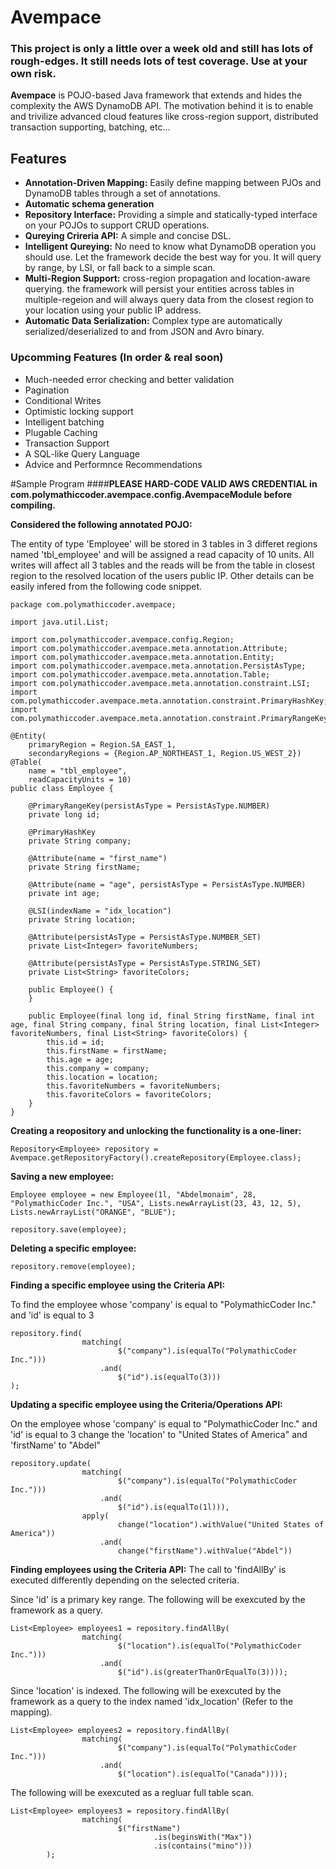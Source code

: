 Avempace
========
### This project is only a little over a week old and still has lots of rough-edges. It still needs lots of test coverage. Use at your own risk.

__Avempace__ is POJO-based Java framework that extends and hides the complexity the AWS DynamoDB API. The motivation behind it is to enable and trivilize advanced cloud features like cross-region support, distributed transaction supporting, batching, etc…

## Features

* __Annotation-Driven Mapping:__ Easily define mapping between PJOs and DynamoDB tables through a set of annotations.
* __Automatic schema generation__
* __Repository Interface:__ Providing a simple and statically-typed interface on your POJOs to support CRUD operations.
* __Qureying Crireria API:__ A simple and concise DSL.
* __Intelligent Qureying:__ No need to know what DynamoDB operation you should use. Let the framework decide the best way for you. It will query by range, by LSI, or fall back to a simple scan.
* __Multi-Region Support:__ cross-region propagation and location-aware querying. the framework will persist your entities across tables in multiple-regeion and will always query data from the closest region to your location using your public IP address.
* __Automatic Data Serialization:__ Complex type are automatically serialized/deserialized to and from JSON and Avro binary.

### Upcomming Features (In order & real soon)

* Much-needed error checking and better validation
* Pagination
* Conditional Writes
* Optimistic locking support
* Intelligent batching
* Plugable Caching
* Transaction Support
* A SQL-like Query Language
* Advice and Performnce Recommendations



#Sample Program
####__PLEASE HARD-CODE VALID AWS CREDENTIAL in com.polymathiccoder.avempace.config.AvempaceModule before compiling.__


__Considered the following annotated POJO:__

The entity of type 'Employee' will be stored in 3 tables in 3 differet regions named 'tbl_employee' and will be assigned a read capacity of 10 units. All writes will affect all 3 tables and the reads will be from the table in closest region to the resolved location of the users public IP. Other details can be easily infered from the following code snippet.


```
package com.polymathiccoder.avempace;

import java.util.List;

import com.polymathiccoder.avempace.config.Region;
import com.polymathiccoder.avempace.meta.annotation.Attribute;
import com.polymathiccoder.avempace.meta.annotation.Entity;
import com.polymathiccoder.avempace.meta.annotation.PersistAsType;
import com.polymathiccoder.avempace.meta.annotation.Table;
import com.polymathiccoder.avempace.meta.annotation.constraint.LSI;
import com.polymathiccoder.avempace.meta.annotation.constraint.PrimaryHashKey;
import com.polymathiccoder.avempace.meta.annotation.constraint.PrimaryRangeKey;

@Entity(
	primaryRegion = Region.SA_EAST_1, 
	secondaryRegions = {Region.AP_NORTHEAST_1, Region.US_WEST_2})
@Table(
	name = "tbl_employee", 
	readCapacityUnits = 10)
public class Employee {

	@PrimaryRangeKey(persistAsType = PersistAsType.NUMBER)
	private long id;

	@PrimaryHashKey
	private String company;

	@Attribute(name = "first_name")
	private String firstName;

	@Attribute(name = "age", persistAsType = PersistAsType.NUMBER)
	private int age;

	@LSI(indexName = "idx_location")
	private String location;

	@Attribute(persistAsType = PersistAsType.NUMBER_SET)
	private List<Integer> favoriteNumbers;

	@Attribute(persistAsType = PersistAsType.STRING_SET)
	private List<String> favoriteColors;

	public Employee() {
	}

	public Employee(final long id, final String firstName, final int age, final String company, final String location, final List<Integer> favoriteNumbers, final List<String> favoriteColors) {
		this.id = id;
		this.firstName = firstName;
		this.age = age;
		this.company = company;
		this.location = location;
		this.favoriteNumbers = favoriteNumbers;
		this.favoriteColors = favoriteColors;
	}
}
```

__Creating a reopository and unlocking the functionality is a one-liner:__

```
Repository<Employee> repository = Avempace.getRepositoryFactory().createRepository(Employee.class);
```
__Saving a new employee:__

```
Employee employee = new Employee(1l, "Abdelmonaim", 28, "PolymathicCoder Inc.", "USA", Lists.newArrayList(23, 43, 12, 5), Lists.newArrayList("ORANGE", "BLUE");

repository.save(employee);
```
__Deleting a specific employee:__

```
repository.remove(employee);
```
__Finding a specific employee using the Criteria API:__

To find the employee whose 'company' is equal to "PolymathicCoder Inc." and 'id' is equal to 3

```
repository.find(
				matching(
						$("company").is(equalTo("PolymathicCoder Inc.")))
					.and(
						$("id").is(equalTo(3)))
);
```
__Updating a specific employee using the Criteria/Operations API:__

On the employee whose 'company' is equal to "PolymathicCoder Inc." and 'id' is equal to 3 change the 'location' to "United States of America" and 'firstName' to "Abdel"

```
repository.update(
				matching(
						$("company").is(equalTo("PolymathicCoder Inc.")))
					.and(
						$("id").is(equalTo(1l))),
				apply(
						change("location").withValue("United States of America"))
					.and(
						change("firstName").withValue("Abdel"))
```
__Finding employees using the Criteria API:__
The call to 'findAllBy' is executed differently depending on the selected criteria.

Since 'id' is a primary key range. The following will be exexcuted by the framework as a query.

```
List<Employee> employees1 = repository.findAllBy(
				matching(
						$("location").is(equalTo("PolymathicCoder Inc.")))
					.and(
						$("id").is(greaterThanOrEqualTo(3))));
```
Since 'location' is indexed. The following will be exexcuted by the framework as a query to the index named 'idx_location' (Refer to the mapping).

```
List<Employee> employees2 = repository.findAllBy(
				matching(
						$("company").is(equalTo("PolymathicCoder Inc.")))
					.and(
						$("location").is(equalTo("Canada"))));
```
The following will be exexcuted as a regluar full table scan.

```
List<Employee> employees3 = repository.findAllBy(
				matching(
						$("firstName")
								.is(beginsWith("Max"))
								.is(contains("mino")))
		);
```
